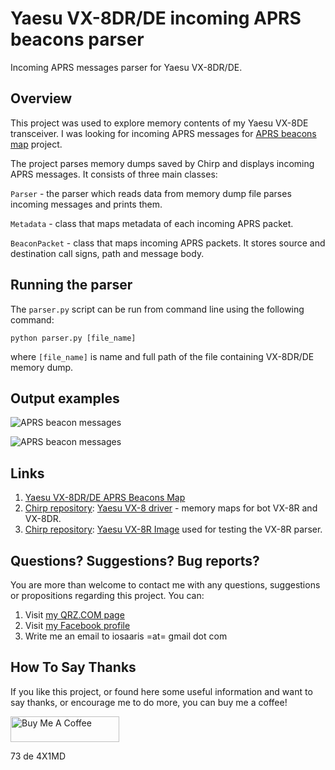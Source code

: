 # Yaesu VX-8DR/DE incoming APRS beacons parser

Incoming APRS messages parser for Yaesu VX-8DR/DE.

## Overview

This project was used to explore memory contents of my Yaesu VX-8DE transceiver. I was looking for incoming APRS messages for [APRS beacons map](https://github.com/4x1md/yaesu_aprs_maps) project.

The project parses memory dumps saved by Chirp and displays incoming APRS messages. It consists of three main classes:

```Parser``` - the parser which reads data from memory dump file parses incoming messages and prints them.

```Metadata``` - class that maps metadata of each incoming APRS packet.

```BeaconPacket``` - class that maps incoming APRS packets. It stores source and destination call signs, path and message body.

## Running the parser

The ```parser.py``` script can be run from command line using the following command:

```python parser.py [file_name]```

where ```[file_name]``` is name and full path of the file containing VX-8DR/DE memory dump.

## Output examples

![APRS beacon messages](https://raw.githubusercontent.com/4x1md/vx8_aprs_parser/master/images/output_1.png)

![APRS beacon messages](https://raw.githubusercontent.com/4x1md/vx8_aprs_parser/master/images/output_1.png)

## Links
1. [Yaesu VX-8DR/DE APRS Beacons Map](https://4x1md.github.io/yaesu_aprs_maps/)
2. [Chirp repository](https://github.com/tylert/chirp.hg): [Yaesu VX-8 driver](https://github.com/tylert/chirp.hg/blob/master/chirp/drivers/vx8.py) - memory maps for bot VX-8R and VX-8DR.
3. [Chirp repository](https://github.com/tylert/chirp.hg): [Yaesu VX-8R Image](https://github.com/tylert/chirp.hg/blob/master/tests/images/Yaesu_VX-8_R.img) used for testing the VX-8R parser.

## Questions? Suggestions? Bug reports?

You are more than welcome to contact me with any questions, suggestions or propositions regarding this project. You can:

1. Visit [my QRZ.COM page](https://www.qrz.com/db/4X1MD)
2. Visit [my Facebook profile](https://www.facebook.com/Dima.Meln)
3. Write me an email to iosaaris =at= gmail dot com

## How To Say Thanks

If you like this project, or found here some useful information and want to say thanks, or encourage me to do more, you can buy me a coffee!

<a href="https://www.buymeacoffee.com/4x1md" target="_blank"><img src="https://cdn.buymeacoffee.com/buttons/default-orange.png" alt="Buy Me A Coffee" height="41" width="174"></a>

73 de 4X1MD
